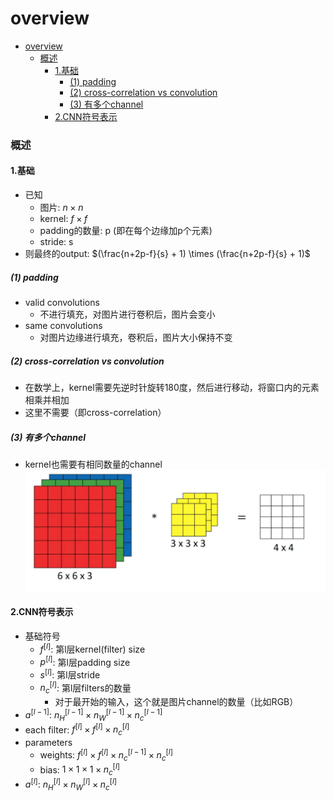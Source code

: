 # overview


<!-- @import "[TOC]" {cmd="toc" depthFrom=1 depthTo=6 orderedList=false} -->

<!-- code_chunk_output -->

- [overview](#overview)
    - [概述](#概述)
      - [1.基础](#1基础)
        - [(1) padding](#1-padding)
        - [(2) cross-correlation vs convolution](#2-cross-correlation-vs-convolution)
        - [(3) 有多个channel](#3-有多个channel)
      - [2.CNN符号表示](#2cnn符号表示)

<!-- /code_chunk_output -->


### 概述

#### 1.基础

* 已知
    * 图片: $n\times n$
    * kernel: $f\times f$
    * padding的数量: p (即在每个边缘加p个元素)
    * stride: s
* 则最终的output: $(\frac{n+2p-f}{s} + 1) \times (\frac{n+2p-f}{s} + 1)$

##### (1) padding

* valid convolutions
    * 不进行填充，对图片进行卷积后，图片会变小
* same convolutions
    * 对图片边缘进行填充，卷积后，图片大小保持不变

##### (2) cross-correlation vs convolution
* 在数学上，kernel需要先逆时针旋转180度，然后进行移动，将窗口内的元素 相乘并相加
* 这里不需要（即cross-correlation）

##### (3) 有多个channel
* kernel也需要有相同数量的channel
![](./imgs/ov_01.png)

#### 2.CNN符号表示
* 基础符号
    * $f^{[l]}$: 第l层kernel(filter) size
    * $p^{[l]}$: 第l层padding size
    * $s^{[l]}$: 第l层stride
    * $n_c^{[l]}$: 第l层filters的数量
        * 对于最开始的输入，这个就是图片channel的数量（比如RGB）
* $a^{[l-1]}$: $n_H^{[l-1]} \times n_W^{[l-1]} \times n_c^{[l-1]}$
* each filter: $f^{[l]} \times f^{[l]} \times n_c^{[l]}$
* parameters
    * weights: $f^{[l]} \times f^{[l]} \times n_c^{[l-1]} \times n_c^{[l]}$
    * bias: $1 \times 1 \times 1\times n_c^{[l]}$
* $a^{[l]}$: $n_H^{[l]} \times n_W^{[l]} \times n_c^{[l]}$